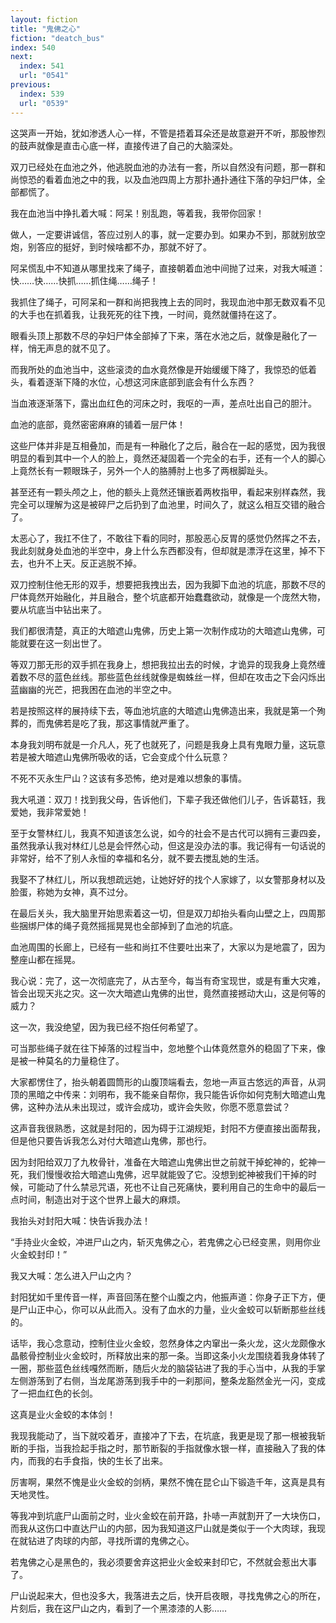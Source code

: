 ```yaml
---
layout: fiction
title: "鬼佛之心"
fiction: "deatch_bus"
index: 540
next:
  index: 541
  url: "0541"
previous:
  index: 539
  url: "0539"
---
```

这哭声一开始，犹如渗透人心一样，不管是捂着耳朵还是故意避开不听，那股惨烈的鼓声就像是直击心底一样，直接传进了自己的大脑深处。

双刀已经处在血池之外，他逃脱血池的办法有一套，所以自然没有问题，那一群和尚惊恐的看着血池之中的我，以及血池四周上方那扑通扑通往下落的孕妇尸体，全部都慌了。

我在血池当中挣扎着大喊：阿呆！别乱跑，等着我，我带你回家！

做人，一定要讲诚信，答应过别人的事，就一定要办到。如果办不到，那就别放空炮，别答应的挺好，到时候啥都不办，那就不好了。

阿呆慌乱中不知道从哪里找来了绳子，直接朝着血池中间抛了过来，对我大喊道：快……快……快抓……抓住绳……绳子！

我抓住了绳子，可阿呆和一群和尚把我拽上去的同时，我现血池中那无数双看不见的大手也在抓着我，让我死死的往下拽，一时间，竟然就僵持在这了。

眼看头顶上那数不尽的孕妇尸体全部掉了下来，落在水池之后，就像是融化了一样，悄无声息的就不见了。

而我所处的血池当中，这些滚烫的血水竟然像是开始缓缓下降了，我惊恐的低着头，看着逐渐下降的水位，心想这河床底部到底会有什么东西？

当血液逐渐落下，露出血红色的河床之时，我呕的一声，差点吐出自己的胆汁。

血池的底部，竟然密密麻麻的铺着一层尸体！

这些尸体并非是互相叠加，而是有一种融化了之后，融合在一起的感觉，因为我很明显的看到其中一个人的脸上，竟然还凝固着一个完全的右手，还有一个人的脚心上竟然长有一颗眼珠子，另外一个人的胳膊肘上也多了两根脚趾头。

甚至还有一颗头颅之上，他的额头上竟然还镶嵌着两枚指甲，看起来别样森然，我完全可以理解为这是被碎尸之后扔到了血池里，时间久了，就这么相互交错的融合了。

太恶心了，我扛不住了，不敢往下看的同时，那股恶心反胃的感觉仍然挥之不去，我此刻就身处血池的半空中，身上什么东西都没有，但却就是漂浮在这里，掉不下去，也升不上天。反正逃脱不掉。

双刀控制住他无形的双手，想要把我拽出去，因为我脚下血池的坑底，那数不尽的尸体竟然开始融化，并且融合，整个坑底都开始蠢蠢欲动，就像是一个庞然大物，要从坑底当中钻出来了。

我们都很清楚，真正的大暗遮山鬼佛，历史上第一次制作成功的大暗遮山鬼佛，可能就要在这一刻出世了。

等双刀那无形的双手抓在我身上，想把我拉出去的时候，才诡异的现我身上竟然缠着数不尽的蓝色丝线。那些蓝色丝线就像是蜘蛛丝一样，但却在攻击之下会闪烁出蓝幽幽的光芒，把我困在血池的半空之中。

若是按照这样的展持续下去，等血池坑底的大暗遮山鬼佛造出来，我就是第一个殉葬的，而鬼佛若是吃了我，那这事情就严重了。

本身我刘明布就是一介凡人，死了也就死了，问题是我身上具有鬼眼力量，这玩意若是被大暗遮山鬼佛所吸收的话，它会变成个什么玩意？

不死不灭永生尸山？这该有多恐怖，绝对是难以想象的事情。

我大吼道：双刀！找到我父母，告诉他们，下辈子我还做他们儿子，告诉葛钰，我爱她，我非常爱她！

至于女警林红儿，我真不知道该怎么说，如今的社会不是古代可以拥有三妻四妾，虽然我承认我对林红儿总是会怦然心动，但这是没办法的事。我记得有一句话说的非常好，给不了别人永恒的幸福和名分，就不要去搅乱她的生活。

我娶不了林红儿，所以我想疏远她，让她好好的找个人家嫁了，以女警那身材以及脸蛋，称她为女神，真不过分。

在最后关头，我大脑里开始思索着这一切，但是双刀却抬头看向山壁之上，四周那些捆绑尸体的绳子竟然摇摇晃晃也全部掉到了血池的坑底。

血池周围的长廊上，已经有一些和尚扛不住要吐出来了，大家以为是地震了，因为整座山都在摇晃。

我心说：完了，这一次彻底完了，从古至今，每当有奇宝现世，或是有重大灾难，皆会出现天兆之灾。这一次大暗遮山鬼佛的出世，竟然直接撼动大山，这是何等的威力？

这一次，我没绝望，因为我已经不抱任何希望了。

可当那些绳子就在往下掉落的过程当中，忽地整个山体竟然意外的稳固了下来，像是被一种莫名的力量稳住了。

大家都愣住了，抬头朝着圆筒形的山腹顶端看去，忽地一声亘古悠远的声音，从洞顶的黑暗之中传来：刘明布，我不能亲自帮你，我只能告诉你如何克制大暗遮山鬼佛，这种办法从未出现过，或许会成功，或许会失败，你愿不愿意尝试？

这声音我很熟悉，这就是封阳的，因为碍于江湖规矩，封阳不方便直接出面帮我，但是他只要告诉我怎么对付大暗遮山鬼佛，那也行。

因为封阳给双刀了九枚骨针，准备在大暗遮山鬼佛出世之前就干掉蛇神的，蛇神一死，我们慢慢收拾大暗遮山鬼佛，迟早就能毁了它。没想到蛇神被我们干掉的时候，可能动了什么禁忌咒语，死也不让自己死痛快，要利用自己的生命中的最后一点时间，制造出对于这个世界上最大的麻烦。

我抬头对封阳大喊：快告诉我办法！

“手持业火金蛟，冲进尸山之内，斩灭鬼佛之心，若鬼佛之心已经变黑，则用你业火金蛟封印！”

我又大喊：怎么进入尸山之内？

封阳犹如千里传音一样，声音回荡在整个山腹之内，他振声道：你身子正下方，便是尸山正中心，你可以从此而入。没有了血水的力量，业火金蛟可以斩断那些丝线的。

话毕，我心念意动，控制住业火金蛟，忽然身体之内窜出一条火龙，这火龙颇像水晶骸骨控制业火金蛟时，所释放出来的那一条。当即这条小火龙围绕着我身体转了一圈，那些蓝色丝线嘎然而断，随后火龙的脑袋钻进了我的手心当中，从我的手掌左侧游荡到了右侧，当龙尾游荡到我手中的一刹那间，整条龙豁然金光一闪，变成了一把血红色的长剑。

这真是业火金蛟的本体剑！

我现我能动了，当下就咬着牙，直接冲了下去，在坑底，我更是现了那一根被我斩断的手指，当我捡起手指之时，那节断裂的手指就像水银一样，直接融入了我的体内，而我的右手食指，快的生长了出来。

厉害啊，果然不愧是业火金蛟的剑柄，果然不愧在昆仑山下锻造千年，这真是具有天地灵性。

等我冲到坑底尸山面前之时，业火金蛟在前开路，扑哧一声就割开了一大块伤口，而我从这伤口中直达尸山的内部，因为我知道这尸山就是类似于一个大肉球，我现在就钻进了肉球的内部，寻找所谓的鬼佛之心。

若鬼佛之心是黑色的，我必须要舍弃这把业火金蛟来封印它，不然就会惹出大事了。

尸山说起来大，但也没多大，我落进去之后，快开启夜眼，寻找鬼佛之心的所在，片刻后，我在这尸山之内，看到了一个黑漆漆的人影……